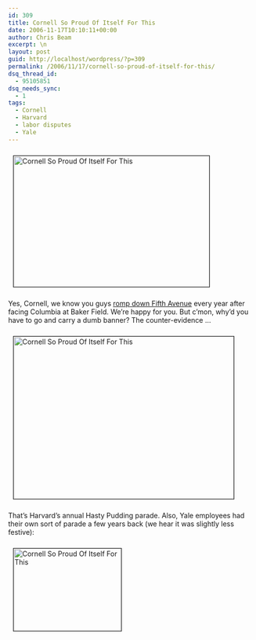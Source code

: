 ```yaml
---
id: 309
title: Cornell So Proud Of Itself For This
date: 2006-11-17T10:10:11+00:00
author: Chris Beam
excerpt: \n
layout: post
guid: http://localhost/wordpress/?p=309
permalink: /2006/11/17/cornell-so-proud-of-itself-for-this/
dsq_thread_id:
  - 95105851
dsq_needs_sync:
  - 1
tags:
  - Cornell
  - Harvard
  - labor disputes
  - Yale
---
```

<img width="400" vspace="10" hspace="10" height="267" border="1" src="http://www.ivygateblog.com/wp-content/uploads/2006/11/cornellparade.jpg" alt="Cornell So Proud Of Itself For This" />

Yes, Cornell, we know you guys [romp down Fifth Avenue](http://www.news.cornell.edu/stories/Nov06/big.red.band.NYC.aj.html) every year after facing Columbia at Baker Field. We&#8217;re happy for you. But c&#8217;mon, why&#8217;d you have to go and carry a dumb banner? The counter-evidence &#8230;

<img width="450" vspace="10" hspace="10" height="331" border="1" src="http://www.ivygateblog.com/wp-content/uploads/2006/11/puddingparade.jpg" alt="Cornell So Proud Of Itself For This" />

That&#8217;s Harvard&#8217;s annual Hasty Pudding parade. Also, Yale employees had their own sort of parade a few years back (we hear it was slightly less festive):

<img width="220" vspace="10" hspace="10" height="168" border="1" src="http://www.ivygateblog.com/wp-content/uploads/2006/11/yale-strike-ap.jpg" alt="Cornell So Proud Of Itself For This" />&nbsp;